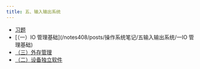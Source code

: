 ```yaml
---
title: 五、输入输出系统
---
```


- [习题](/notes408/posts/操作系统笔记/五输入输出系统/习题)
- [（一）IO 管理基础](/notes408/posts/操作系统笔记/五输入输出系统/一IO 管理基础)
- [（三）外存管理](/notes408/posts/操作系统笔记/五输入输出系统/三外存管理)
- [（二）设备独立软件](/notes408/posts/操作系统笔记/五输入输出系统/二设备独立软件)

